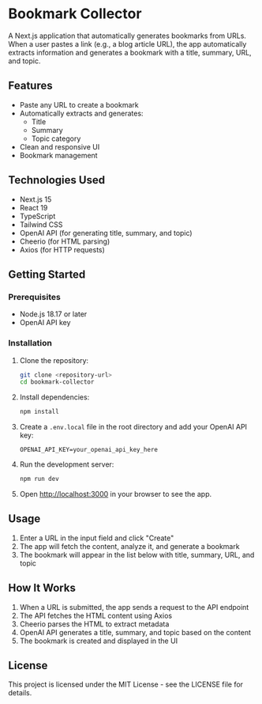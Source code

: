# Bookmark Collector

A Next.js application that automatically generates bookmarks from URLs. When a user pastes a link (e.g., a blog article URL), the app automatically extracts information and generates a bookmark with a title, summary, URL, and topic.

## Features

- Paste any URL to create a bookmark
- Automatically extracts and generates:
  - Title
  - Summary
  - Topic category
- Clean and responsive UI
- Bookmark management

## Technologies Used

- Next.js 15
- React 19
- TypeScript
- Tailwind CSS
- OpenAI API (for generating title, summary, and topic)
- Cheerio (for HTML parsing)
- Axios (for HTTP requests)

## Getting Started

### Prerequisites

- Node.js 18.17 or later
- OpenAI API key

### Installation

1. Clone the repository:
   ```bash
   git clone <repository-url>
   cd bookmark-collector
   ```

2. Install dependencies:
   ```bash
   npm install
   ```

3. Create a `.env.local` file in the root directory and add your OpenAI API key:
   ```
   OPENAI_API_KEY=your_openai_api_key_here
   ```

4. Run the development server:
   ```bash
   npm run dev
   ```

5. Open [http://localhost:3000](http://localhost:3000) in your browser to see the app.

## Usage

1. Enter a URL in the input field and click "Create"
2. The app will fetch the content, analyze it, and generate a bookmark
3. The bookmark will appear in the list below with title, summary, URL, and topic

## How It Works

1. When a URL is submitted, the app sends a request to the API endpoint
2. The API fetches the HTML content using Axios
3. Cheerio parses the HTML to extract metadata
4. OpenAI API generates a title, summary, and topic based on the content
5. The bookmark is created and displayed in the UI

## License

This project is licensed under the MIT License - see the LICENSE file for details.
